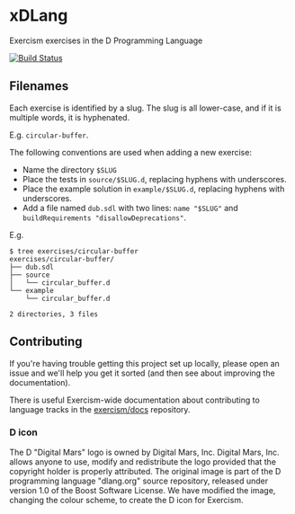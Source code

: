 # xDLang

Exercism exercises in the D Programming Language

[![Build Status](https://travis-ci.org/exercism/dlang.svg?branch=master)](https://travis-ci.org/exercism/dlang)

## Filenames

Each exercise is identified by a slug.
The slug is all lower-case, and if it is multiple words, it is hyphenated.

E.g. `circular-buffer`.

The following conventions are used when adding a new exercise:

* Name the directory `$SLUG`
* Place the tests in `source/$SLUG.d`, replacing hyphens with underscores.
* Place the example solution in `example/$SLUG.d`, replacing hyphens with underscores.
* Add a file named `dub.sdl` with two lines: `name "$SLUG"` and `buildRequirements "disallowDeprecations"`.

E.g.

```
$ tree exercises/circular-buffer
exercises/circular-buffer/
├── dub.sdl
├── source
│   └── circular_buffer.d
└── example
    └── circular_buffer.d

2 directories, 3 files
```

## Contributing

If you're having trouble getting this project set up locally, please open an issue and we'll help you get it sorted (and then see about improving the documentation).

There is useful Exercism-wide documentation about contributing to language tracks in the [exercism/docs](https://github.com/exercism/docs/blob/master/language-tracks/README.md) repository.

### D icon
The D "Digital Mars" logo is owned by Digital Mars, Inc. Digital Mars, Inc. allows anyone to use, modify and redistribute the logo provided that the copyright holder is properly attributed. The original image is part of the D programming language "dlang.org" source repository, released under version 1.0 of the Boost Software License. We have modified the image, changing the colour scheme, to create the D icon for Exercism.

